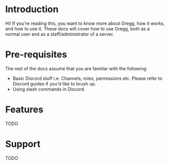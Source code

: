 # Introduction

Hi! If you're reading this, you want to know more about Gregg, how it works, and how to use it. These docs will cover how to use Gregg, both as a normal user and as a staff/administrator of a server.

# Pre-requisites

The rest of the docs assume that you are familiar with the following:

- Basic Discord stuff i.e. Channels, roles, permissions etc. Please refer to Discord guides if you'd like to brush up.
- Using slash commands in Discord.

# Features
TODO

# Support
TODO
